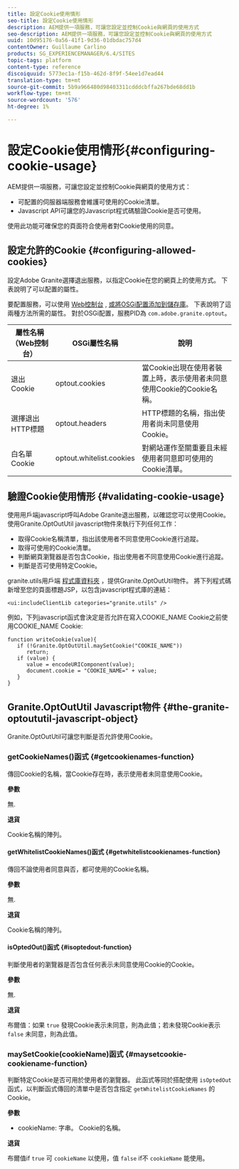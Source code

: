 ```yaml
---
title: 設定Cookie使用情形
seo-title: 設定Cookie使用情形
description: AEM提供一項服務，可讓您設定並控制Cookie與網頁的使用方式
seo-description: AEM提供一項服務，可讓您設定並控制Cookie與網頁的使用方式
uuid: 10d95176-0a56-41f1-9d36-01dbdac757d4
contentOwner: Guillaume Carlino
products: SG_EXPERIENCEMANAGER/6.4/SITES
topic-tags: platform
content-type: reference
discoiquuid: 5773ec1a-f15b-462d-8f9f-54ee1d7ead44
translation-type: tm+mt
source-git-commit: 5b9a966480d98403311cdddcbffa267bde68dd1b
workflow-type: tm+mt
source-wordcount: '576'
ht-degree: 1%

---
```



# 設定Cookie使用情形{#configuring-cookie-usage}

AEM提供一項服務，可讓您設定並控制Cookie與網頁的使用方式：

* 可配置的伺服器端服務會維護可使用的Cookie清單。
* Javascript API可讓您的Javascript程式碼驗證Cookie是否可使用。

使用此功能可確保您的頁面符合使用者對Cookie使用的同意。

## 設定允許的Cookie {#configuring-allowed-cookies}

設定Adobe Granite選擇退出服務，以指定Cookie在您的網頁上的使用方式。 下表說明了可以配置的屬性。

要配置服務，可以使用 [Web控制台](/help/sites-deploying/configuring-osgi.md#osgi-configuration-with-the-web-console) , [或將OSGi配置添加到儲存庫](/help/sites-deploying/configuring-osgi.md#adding-a-new-configuration-to-the-repository)。 下表說明了這兩種方法所需的屬性。 對於OSGi配置，服務PID為 `com.adobe.granite.optout`。

| 屬性名稱（Web控制台） | OSGi屬性名稱 | 說明 |
|---|---|---|
| 退出Cookie | optout.cookies | 當Cookie出現在使用者裝置上時，表示使用者未同意使用Cookie的Cookie名稱。 |
| 選擇退出HTTP標題 | optout.headers | HTTP標題的名稱，指出使用者尚未同意使用Cookie。 |
| 白名單Cookie | optout.whitelist.cookies | 對網站運作至關重要且未經使用者同意即可使用的Cookie清單。 |

## 驗證Cookie使用情形 {#validating-cookie-usage}

使用用戶端javascript呼叫Adobe Granite退出服務，以確認您可以使用Cookie。 使用Granite.OptOutUtil javascript物件來執行下列任何工作：

* 取得Cookie名稱清單，指出該使用者不同意使用Cookie進行追蹤。
* 取得可使用的Cookie清單。
* 判斷網頁瀏覽器是否包含Cookie，指出使用者不同意使用Cookie進行追蹤。
* 判斷是否可使用特定Cookie。

granite.utils用戶端 [程式庫資料夾](/help/sites-developing/clientlibs.md#referencing-client-side-libraries) ，提供Granite.OptOutUtil物件。 將下列程式碼新增至您的頁面標題JSP，以包含javascript程式庫的連結：

`<ui:includeClientLib categories="granite.utils" />`

例如，下列javascript函式會決定是否允許在寫入COOKIE_NAME Cookie之前使用COOKIE_NAME Cookie:

```
function writeCookie(value){
   if (!Granite.OptOutUtil.maySetCookie("COOKIE_NAME")) 
      return;
   if (value) {
      value = encodeURIComponent(value);
      document.cookie = "COOKIE_NAME=" + value; 
   }
}
```

## Granite.OptOutUtil Javascript物件 {#the-granite-optoututil-javascript-object}

Granite.OptOutUtil可讓您判斷是否允許使用Cookie。

### getCookieNames()函式 {#getcookienames-function}

傳回Cookie的名稱，當Cookie存在時，表示使用者未同意使用Cookie。

**參數**

無.

**退貨**

Cookie名稱的陣列。

#### getWhitelistCookieNames()函式 {#getwhitelistcookienames-function}

傳回不論使用者同意與否，都可使用的Cookie名稱。

**參數**

無.

**退貨**

Cookie名稱的陣列。

#### isOptedOut()函式 {#isoptedout-function}

判斷使用者的瀏覽器是否包含任何表示未同意使用Cookie的Cookie。

**參數**

無.

**退貨**

布爾值：如果 `true` 發現Cookie表示未同意，則為此值；若未發現Cookie表示 `false` 未同意，則為此值。

### maySetCookie(cookieName)函式 {#maysetcookie-cookiename-function}

判斷特定Cookie是否可用於使用者的瀏覽器。 此函式等同於搭配使用 `isOptedOut` 函式，以判斷函式傳回的清單中是否包含指定 `getWhitelistCookieNames` 的Cookie。

**參數**

* cookieName: 字串。 Cookie的名稱。

**退貨**

布爾值if `true` 可 `cookieName` 以使用，值 `false` if不 `cookieName` 能使用。
